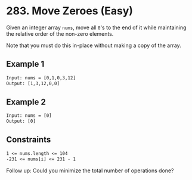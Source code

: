# 283. Move Zeroes (Easy)

Given an integer array `nums`, move all `0`'s to the end of it while maintaining the relative order of the non-zero elements.

Note that you must do this in-place without making a copy of the array.

## Example 1

```txt
Input: nums = [0,1,0,3,12]
Output: [1,3,12,0,0]
```

## Example 2

```txt
Input: nums = [0]
Output: [0]
```

## Constraints

```txt
1 <= nums.length <= 104
-231 <= nums[i] <= 231 - 1
```

Follow up: Could you minimize the total number of operations done?
